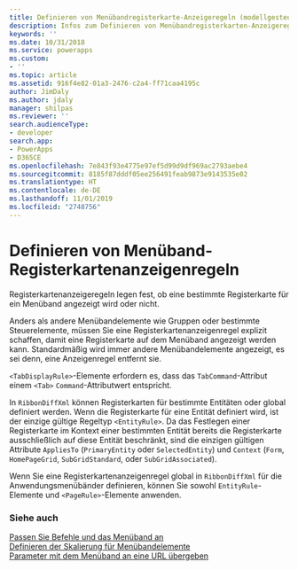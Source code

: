 ```yaml
---
title: Definieren von Menübandregisterkarte-Anzeigeregeln (modellgesteuerte Apps) | Microsoft Docs
description: Infos zum Definieren von Menübandregisterkarten-Anzeigeregeln.
keywords: ''
ms.date: 10/31/2018
ms.service: powerapps
ms.custom:
- ''
ms.topic: article
ms.assetid: 916f4e82-01a3-2476-c2a4-ff71caa4195c
author: JimDaly
ms.author: jdaly
manager: shilpas
ms.reviewer: ''
search.audienceType:
- developer
search.app:
- PowerApps
- D365CE
ms.openlocfilehash: 7e843f93e4775e97ef5d99d9df969ac2793aebe4
ms.sourcegitcommit: 8185f87dddf05ee256491feab9873e9143535e02
ms.translationtype: HT
ms.contentlocale: de-DE
ms.lasthandoff: 11/01/2019
ms.locfileid: "2748756"
---
```

# <a name="define-ribbon-tab-display-rules"></a>Definieren von Menüband-Registerkartenanzeigenregeln

<!-- https://docs.microsoft.com/dynamics365/customer-engagement/developer/customize-dev/define-ribbon-tab-display-rules -->

Registerkartenanzeigeregeln legen fest, ob eine bestimmte Registerkarte für ein Menüband angezeigt wird oder nicht.  
  
 Anders als andere Menübandelemente wie Gruppen oder bestimmte Steuerelemente, müssen Sie eine Registerkartenanzeigenregel explizit schaffen, damit eine Registerkarte auf dem Menüband angezeigt werden kann. Standardmäßig wird immer andere Menübandelemente angezeigt, es sei denn, eine Anzeigenregel entfernt sie.  
  
 `<TabDisplayRule>`-Elemente erfordern es, dass das `TabCommand`-Attribut einem `<Tab>` `Command`-Attributwert entspricht.  
  
 In `RibbonDiffXml` können Registerkarten für bestimmte Entitäten oder global definiert werden. Wenn die Registerkarte für eine Entität definiert wird, ist der einzige gültige Regeltyp `<EntityRule>`. Da das Festlegen einer Registerkarte im Kontext einer bestimmten Entität bereits die Registerkarte ausschließlich auf diese Entität beschränkt, sind die einzigen gültigen Attribute `AppliesTo` (`PrimaryEntity` oder `SelectedEntity`) und `Context` (`Form`, `HomePageGrid`, `SubGridStandard`, oder `SubGridAssociated`).  
  
 Wenn Sie eine Registerkartenanzeigenregel global in `RibbonDiffXml` für die Anwendungsmenübänder definieren, können Sie sowohl `EntityRule`-Elemente und `<PageRule>`-Elemente anwenden.  
  
### <a name="see-also"></a>Siehe auch  
 [Passen Sie Befehle und das Menüband an](customize-commands-ribbon.md)   
 [Definieren der Skalierung für Menübandelemente](define-scaling-ribbon-elements.md)   
 [Parameter mit dem Menüband an eine URL übergeben](pass-parameters-url-by-using-ribbon.md)